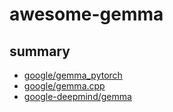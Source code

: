 # awesome-gemma

## summary
- [google/gemma_pytorch](https://github.com/google/gemma_pytorch)
- [google/gemma.cpp](https://github.com/google/gemma.cpp)
- [google-deepmind/gemma](https://github.com/google-deepmind/gemma)
